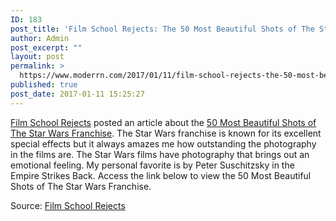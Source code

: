 ```yaml
---
ID: 183
post_title: 'Film School Rejects: The 50 Most Beautiful Shots of The Star Wars Franchise'
author: Admin
post_excerpt: ""
layout: post
permalink: >
  https://www.moderrn.com/2017/01/11/film-school-rejects-the-50-most-beautiful-shots-of-the-star-wars-franchise/
published: true
post_date: 2017-01-11 15:25:27
---
```

<a href="https://filmschoolrejects.com" target="_blank">Film School Rejects</a> posted an article about the <a href="https://filmschoolrejects.com/star-wars-shots-28f53660b458#.525cxj52r" target="_blank">50 Most Beautiful Shots of The Star Wars Franchise</a>. The Star Wars franchise is known for its excellent special effects but it always amazes me how outstanding the photography in the films are. The Star Wars films have photography that brings out an emotional feeling. My personal favorite is by Peter Suschitzsky in the Empire Strikes Back. Access the link below to view the 50 Most Beautiful Shots of The Star Wars Franchise.



Source: <a href="https://filmschoolrejects.com/star-wars-shots-28f53660b458#.525cxj52r" target="_blank">Film School Rejects</a>